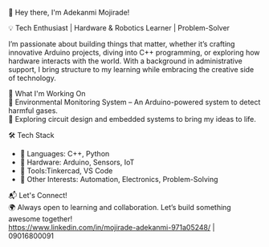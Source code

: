  👋 Hey there, I'm Adekanmi Mojirade!  

💡 Tech Enthusiast | Hardware & Robotics Learner | Problem-Solver  

I’m passionate about building things that matter, whether it’s crafting innovative Arduino projects, diving into C++ programming, or exploring how hardware interacts with the world. With a background in administrative support, I bring structure to my learning while embracing the creative side of technology.  

 🚀 What I'm Working On    
🔹 Environmental Monitoring System – An Arduino-powered system to detect harmful gases.  
🔹 Exploring circuit design and embedded systems to bring my ideas to life.  

 🛠 Tech Stack  
- 🔹 Languages: C++, Python  
- 🔹 Hardware: Arduino, Sensors, IoT  
- 🔹 Tools:Tinkercad, VS Code  
- 🔹 Other Interests: Automation, Electronics, Problem-Solving  


 📬 Let's Connect!  
🌍 Always open to learning and collaboration. Let’s build something awesome together!  
https://www.linkedin.com/in/mojirade-adekanmi-971a05248/ | 09016800091  
